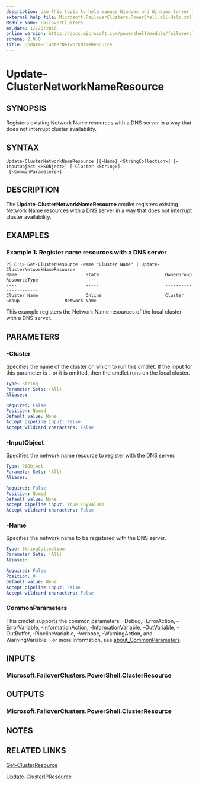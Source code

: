 ```yaml
---
description: Use this topic to help manage Windows and Windows Server technologies with Windows PowerShell.
external help file: Microsoft.FailoverClusters.PowerShell.dll-Help.xml
Module Name: FailoverClusters
ms.date: 12/20/2016
online version: https://docs.microsoft.com/powershell/module/failoverclusters/update-clusternetworknameresource?view=windowsserver2022-ps&wt.mc_id=ps-gethelp
schema: 2.0.0
title: Update-ClusterNetworkNameResource
---
```


# Update-ClusterNetworkNameResource

## SYNOPSIS
Registers existing Network Name resources with a DNS server in a way that does not interrupt cluster availability.

## SYNTAX

```
Update-ClusterNetworkNameResource [[-Name] <StringCollection>] [-InputObject <PSObject>] [-Cluster <String>]
 [<CommonParameters>]
```

## DESCRIPTION
The **Update-ClusterNetworkNameResource** cmdlet registers existing Network Name resources with a DNS server in a way that does not interrupt cluster availability.

## EXAMPLES

### Example 1: Register name resources with a DNS server
```
PS C:\> Get-ClusterResource -Name "Cluster Name" | Update-ClusterNetworkNameResource
Name                          State                         OwnerGroup                    ResourceType 
----                          -----                         ----------                    ------------ 
Cluster Name                  Online                        Cluster Group                 Network Name
```

This example registers the Network Name resources of the local cluster with a DNS server.

## PARAMETERS

### -Cluster
Specifies the name of the cluster on which to run this cmdlet.
If the input for this parameter is `.` or it is omitted, then the cmdlet runs on the local cluster.

```yaml
Type: String
Parameter Sets: (All)
Aliases: 

Required: False
Position: Named
Default value: None
Accept pipeline input: False
Accept wildcard characters: False
```

### -InputObject
Specifies the network name resource to register with the DNS server.

```yaml
Type: PSObject
Parameter Sets: (All)
Aliases: 

Required: False
Position: Named
Default value: None
Accept pipeline input: True (ByValue)
Accept wildcard characters: False
```

### -Name
Specifies the network name to be registered with the DNS server.

```yaml
Type: StringCollection
Parameter Sets: (All)
Aliases: 

Required: False
Position: 0
Default value: None
Accept pipeline input: False
Accept wildcard characters: False
```

### CommonParameters
This cmdlet supports the common parameters: -Debug, -ErrorAction, -ErrorVariable, -InformationAction, -InformationVariable, -OutVariable, -OutBuffer, -PipelineVariable, -Verbose, -WarningAction, and -WarningVariable. For more information, see [about_CommonParameters](https://go.microsoft.com/fwlink/?LinkID=113216).

## INPUTS

### Microsoft.FailoverClusters.PowerShell.ClusterResource

## OUTPUTS

### Microsoft.FailoverClusters.PowerShell.ClusterResource

## NOTES

## RELATED LINKS

[Get-ClusterResource](./Get-ClusterResource.md)

[Update-ClusterIPResource](./Update-ClusterIPResource.md)

